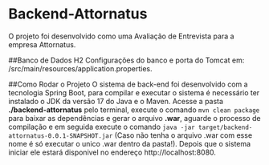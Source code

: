 # Backend-Attornatus
O projeto foi desenvolvido como uma Avaliação de Entrevista para a empresa Attornatus.

##Banco de Dados H2
Configurações do banco e porta do Tomcat em: 
/src/main/resources/application.properties.

##Como Rodar o Projeto
O sistema de back-end foi desenvolvido com a tecnologia Spring Boot, para compilar e executar o sistema é 
necessário ter instalado o JDK da versão 17 do Java e o Maven. 
Acesse a pasta **./backend-attornatus** pelo terminal, execute o comando 
`mvn clean package` 
para baixar as dependências e gerar o arquivo **.war**, aguarde o processo de compilação e em seguida execute o comando 
`java -jar target/backend-attornatus-0.0.1-SNAPSHOT.jar` 
(Caso não tenha o arquivo .war com esse nome é só executar o unico .war dentro da pasta!). 
Depois que o sistema iniciar ele estará disponivel no endereço http://localhost:8080.
